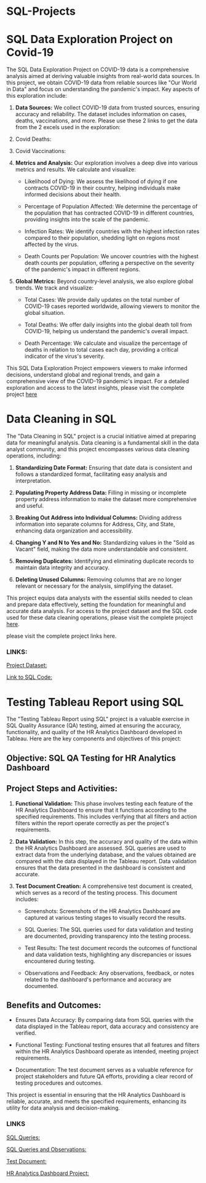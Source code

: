 # SQL-Projects

# **SQL Data Exploration Project on Covid-19**

The SQL Data Exploration Project on COVID-19 data is a comprehensive analysis aimed at deriving valuable insights from real-world data sources. In this project, we obtain COVID-19 data from reliable sources like "Our World in Data" and focus on understanding the pandemic's impact. Key aspects of this exploration include:

1. **Data Sources:** We collect COVID-19 data from trusted sources, ensuring accuracy and reliability. The dataset includes information on cases, deaths, vaccinations, and more. Please use these 2 links to get the data from the 2 excels used in the exploration:
1. Covid Deaths: 
2. Covid Vaccinations:

2. **Metrics and Analysis:** Our exploration involves a deep dive into various metrics and results. We calculate and visualize:

   - Likelihood of Dying: We assess the likelihood of dying if one contracts COVID-19 in their country, helping individuals make informed decisions about their health.
   
   - Percentage of Population Affected: We determine the percentage of the population that has contracted COVID-19 in different countries, providing insights into the scale of the pandemic.
   
   - Infection Rates: We identify countries with the highest infection rates compared to their population, shedding light on regions most affected by the virus.
   
   - Death Counts per Population: We uncover countries with the highest death counts per population, offering a perspective on the severity of the pandemic's impact in different regions.

3. **Global Metrics:** Beyond country-level analysis, we also explore global trends. We track and visualize:

   - Total Cases: We provide daily updates on the total number of COVID-19 cases reported worldwide, allowing viewers to monitor the global situation.
   
   - Total Deaths: We offer daily insights into the global death toll from COVID-19, helping us understand the pandemic's overall impact.
   
   - Death Percentage: We calculate and visualize the percentage of deaths in relation to total cases each day, providing a critical indicator of the virus's severity.

This SQL Data Exploration Project empowers viewers to make informed decisions, understand global and regional trends, and gain a comprehensive view of the COVID-19 pandemic's impact. For a detailed exploration and access to the latest insights, please visit the complete project [here](https://github.com/tarleechango/SQL-Projects/blob/main/Covid%20Data%20Exploration.sql)


# **Data Cleaning in SQL**

The "Data Cleaning in SQL" project is a crucial initiative aimed at preparing data for meaningful analysis. Data cleaning is a fundamental skill in the data analyst community, and this project encompasses various data cleaning operations, including:

1. **Standardizing Date Format:** Ensuring that date data is consistent and follows a standardized format, facilitating easy analysis and interpretation.

2. **Populating Property Address Data:** Filling in missing or incomplete property address information to make the dataset more comprehensive and useful.

3. **Breaking Out Address into Individual Columns:** Dividing address information into separate columns for Address, City, and State, enhancing data organization and accessibility.

4. **Changing Y and N to Yes and No:** Standardizing values in the "Sold as Vacant" field, making the data more understandable and consistent.

5. **Removing Duplicates:** Identifying and eliminating duplicate records to maintain data integrity and accuracy.

6. **Deleting Unused Columns:** Removing columns that are no longer relevant or necessary for the analysis, simplifying the dataset.

This project equips data analysts with the essential skills needed to clean and prepare data effectively, setting the foundation for meaningful and accurate data analysis. For access to the project dataset and the SQL code used for these data cleaning operations, please visit the complete project [here](insert_project_link_here).

please visit the complete project links here.

### **LINKS:**

[Project Dataset:](https://github.com/Gaur025/SQL-Projects/blob/main/Nashville%20Housing%20Data%20for%20Data%20Cleaning.xlsx)

[Link to SQL Code:](https://github.com/Gaur025/SQL-Projects/blob/main/NashvilleHousing%20Data%20Cleaning.sql)

# **Testing Tableau Report using SQL**

The "Testing Tableau Report using SQL" project is a valuable exercise in SQL Quality Assurance (QA) testing, aimed at ensuring the accuracy, functionality, and quality of the HR Analytics Dashboard developed in Tableau. Here are the key components and objectives of this project:

## **Objective:** SQL QA Testing for HR Analytics Dashboard

## **Project Steps and Activities:**

1. **Functional Validation:** This phase involves testing each feature of the HR Analytics Dashboard to ensure that it functions according to the specified requirements. This includes verifying that all filters and action filters within the report operate correctly as per the project's requirements.

2. **Data Validation:** In this step, the accuracy and quality of the data within the HR Analytics Dashboard are assessed. SQL queries are used to extract data from the underlying database, and the values obtained are compared with the data displayed in the Tableau report. Data validation ensures that the data presented in the dashboard is consistent and accurate.

3. **Test Document Creation:** A comprehensive test document is created, which serves as a record of the testing process. This document includes:

   - Screenshots: Screenshots of the HR Analytics Dashboard are captured at various testing stages to visually record the results.
   
   - SQL Queries: The SQL queries used for data validation and testing are documented, providing transparency into the testing process.
   
   - Test Results: The test document records the outcomes of functional and data validation tests, highlighting any discrepancies or issues encountered during testing.
   
   - Observations and Feedback: Any observations, feedback, or notes related to the dashboard's performance and accuracy are documented.

## **Benefits and Outcomes:**

- Ensures Data Accuracy: By comparing data from SQL queries with the data displayed in the Tableau report, data accuracy and consistency are verified.

- Functional Testing: Functional testing ensures that all features and filters within the HR Analytics Dashboard operate as intended, meeting project requirements.

- Documentation: The test document serves as a valuable reference for project stakeholders and future QA efforts, providing a clear record of testing procedures and outcomes.

This project is essential in ensuring that the HR Analytics Dashboard is reliable, accurate, and meets the specified requirements, enhancing its utility for data analysis and decision-making.

### **LINKS** 

[SQL Queries:](https://github.com/Gaur025/SQL-Projects/blob/main/hrdata%20sql%20queries.sql)

[SQL Queries and Observations:](https://github.com/Gaur025/SQL-Projects/blob/main/SQL%20Test%20Document_Tableau.pdf)

[Test Document:](https://github.com/Gaur025/SQL-Projects/blob/main/TESTING%20TABLEAU%20REPORTS%20IN%20SQL.pdf)

[HR Analytics Dashboard Project:](https://public.tableau.com/app/profile/gaurang.dwivedi/viz/HRAnalyticsDashboard_16944210188490/HRAnalyticsDashboard?publish=yes)









